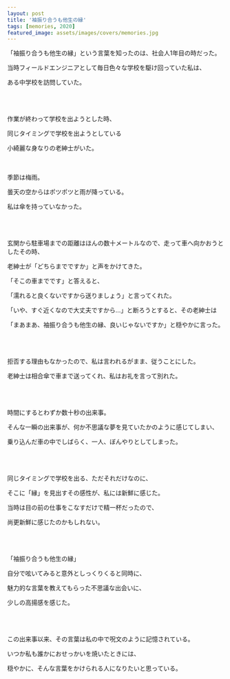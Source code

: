 ```yaml
---
layout: post
title: '袖振り合うも他生の縁'
tags: [memories, 2020]
featured_image: assets/images/covers/memories.jpg
---
```


「袖振り合うも他生の縁」という言葉を知ったのは、社会人1年目の時だった。 
 
当時フィールドエンジニアとして毎日色々な学校を駆け回っていた私は、  

ある中学校を訪問していた。  
<br>
<br>
<br>

作業が終わって学校を出ようとした時、  

同じタイミングで学校を出ようとしている  

小綺麗な身なりの老紳士がいた。 
<br>
<br>
<br> 

季節は梅雨。  

曇天の空からはポツポツと雨が降っている。  

私は傘を持っていなかった。  
<br>
<br>
<br>

玄関から駐車場までの距離はほんの数十メートルなので、走って車へ向かおうとしたその時、
  
老紳士が「どちらまでですか」と声をかけてきた。  

「そこの車までです」と答えると、  

「濡れると良くないですから送りましょう」と言ってくれた。  

「いや、すぐ近くなので大丈夫ですから…」と断ろうとすると、その老紳士は  

「まあまあ、袖振り合うも他生の縁、良いじゃないですか」と穏やかに言った。  
<br>
<br>
<br>

拒否する理由もなかったので、私は言われるがまま、従うことにした。  

老紳士は相合傘で車まで送ってくれ、私はお礼を言って別れた。  
<br>
<br>
<br>

時間にするとわずか数十秒の出来事。  

そんな一瞬の出来事が、何か不思議な夢を見ていたかのように感じてしまい、  

乗り込んだ車の中でしばらく、一人、ぼんやりとしてしまった。  
<br>
<br>
<br>

同じタイミングで学校を出る、ただそれだけなのに、  

そこに「縁」を見出すその感性が、私には新鮮に感じた。  

当時は目の前の仕事をこなすだけで精一杯だったので、  

尚更新鮮に感じたのかもしれない。  
<br>
<br>
<br>

「袖振り合うも他生の縁」  

自分で呟いてみると意外としっくりくると同時に、

魅力的な言葉を教えてもらった不思議な出会いに、  

少しの高揚感を感じた。  
<br>
<br>
<br>

この出来事以来、その言葉は私の中で呪文のように記憶されている。  

いつか私も誰かにおせっかいを焼いたときには、  

穏やかに、そんな言葉をかけられる人になりたいと思っている。  